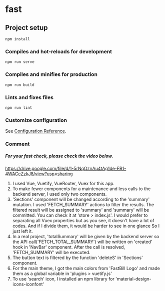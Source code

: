 # fast

## Project setup
```
npm install
```

### Compiles and hot-reloads for development
```
npm run serve
```

### Compiles and minifies for production
```
npm run build
```

### Lints and fixes files
```
npm run lint
```

### Customize configuration
See [Configuration Reference](https://cli.vuejs.org/config/).

### Comment
##### For your fast check, please check the video below.
https://drive.google.com/file/d/1-5rNqOznAu4tAg1de-FB1-4WACcZzkJ8/view?usp=sharing
1. I used Vue, Vuetify, VueRouter, Vuex for this app.
2. To make fewer components for a maintenance and less calls to the backend server, 
    I used only two components.
3.  'Sections' component will be changed according to the 'summary' mutation.
    I used 'FETCH_SUMMARY' actions to filter the results. 
    The filtered result will be assigned to 'summary' and 'summary' will be committed.
    You can check it at 'store > index.js'. 
    I would prefer to separating all Vuex properties but as you see, 
    it doesn't have a lot of codes. And if I divide them, it would be harder to see in one glance
    So I just left it.
4. In a real project, 'totalSummary' will be given by the backend server 
   so the API call('FETCH_TOTAL_SUMMARY') will be written on 'created' hook in 'NavBar' component.
   After the call is resolved, 'FETCH_SUMMARY' will be executed.
5. The button text is filtered by the function 'deleteS' in 'Sections' component.   
6. For the main theme, I got the main colors from 'FastBill Logo' and made them as a global variable in 'plugins > vuetify.js'
7. To use 'search' icon, I installed an npm library for 'material-design-icons-iconfont'
